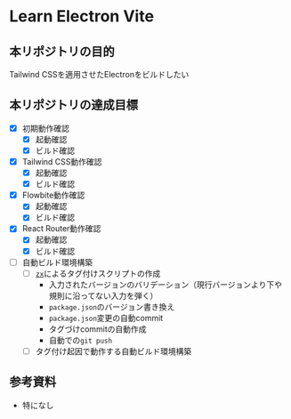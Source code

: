 # Learn Electron Vite

## 本リポジトリの目的
Tailwind CSSを適用させたElectronをビルドしたい

## 本リポジトリの達成目標
- [x] 初期動作確認
  - [x] 起動確認
  - [x] ビルド確認
- [x] Tailwind CSS動作確認
  - [x] 起動確認
  - [x] ビルド確認
- [x] Flowbite動作確認
  - [x] 起動確認
  - [x] ビルド確認
- [x] React Router動作確認
  - [x] 起動確認
  - [x] ビルド確認
- [ ] 自動ビルド環境構築
  - [ ] [`zx`](https://github.com/google/zx)によるタグ付けスクリプトの作成
    - 入力されたバージョンのバリデーション（現行バージョンより下や規則に沿ってない入力を弾く）
    - `package.json`のバージョン書き換え
    - `package.json`変更の自動commit
    - タグづけcommitの自動作成
    - 自動での`git push`
  - [ ] タグ付け起因で動作する自動ビルド環境構築

## 参考資料
- 特になし
